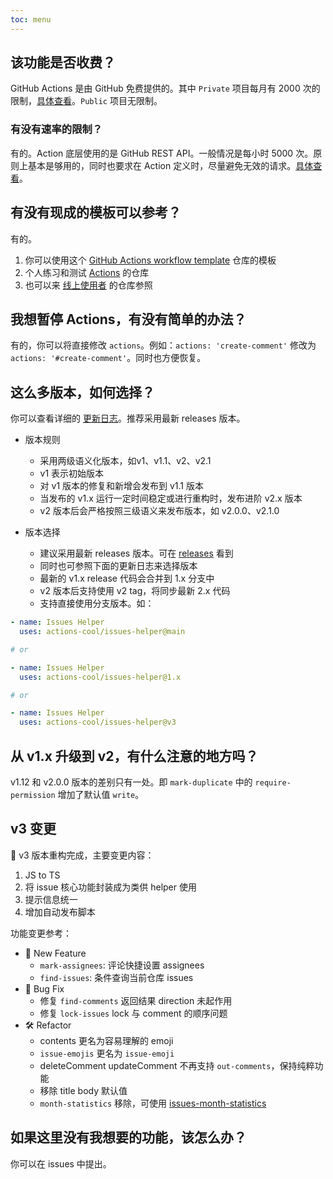 ```yaml
---
toc: menu
---
```


## 该功能是否收费？

GitHub Actions 是由 GitHub 免费提供的。其中 `Private` 项目每月有 2000 次的限制，[具体查看](https://github.com/settings/billing)。`Public` 项目无限制。

### 有没有速率的限制？

有的。Action 底层使用的是 GitHub REST API。一般情况是每小时 5000 次。原则上基本是够用的，同时也要求在 Action 定义时，尽量避免无效的请求。[具体查看](https://docs.github.com/en/rest/overview/resources-in-the-rest-api#rate-limiting)。

## 有没有现成的模板可以参考？

有的。

1. 你可以使用这个 [GitHub Actions workflow template](https://github.com/actions-cool/.github) 仓库的模板
2. 个人练习和测试 [Actions](https://github.com/actions-cool/test-issues-helper) 的仓库
3. 也可以来 [线上使用者](/#-谁在使用？) 的仓库参照

## 我想暂停 Actions，有没有简单的办法？

有的，你可以将直接修改 `actions`。例如：`actions: 'create-comment'` 修改为 `actions: '#create-comment'`。同时也方便恢复。

## 这么多版本，如何选择？

你可以查看详细的 [更新日志](/changelog)。推荐采用最新 releases 版本。

- 版本规则
  - 采用两级语义化版本，如v1、v1.1、v2、v2.1
  - v1 表示初始版本
  - 对 v1 版本的修复和新增会发布到 v1.1 版本
  - 当发布的 v1.x 运行一定时间稳定或进行重构时，发布进阶 v2.x 版本
  - v2 版本后会严格按照三级语义来发布版本，如 v2.0.0、v2.1.0

- 版本选择
  - 建议采用最新 releases 版本。可在 [releases](https://github.com/actions-cool/issues-helper/releases) 看到
  - 同时也可参照下面的更新日志来选择版本
  - 最新的 v1.x release 代码会合并到 1.x 分支中
  - v2 版本后支持使用 v2 tag，将同步最新 2.x 代码
  - 支持直接使用分支版本。如：

```yml
- name: Issues Helper
  uses: actions-cool/issues-helper@main

# or

- name: Issues Helper
  uses: actions-cool/issues-helper@1.x

# or

- name: Issues Helper
  uses: actions-cool/issues-helper@v3
```

## 从 v1.x 升级到 v2，有什么注意的地方吗？

v1.12 和 v2.0.0 版本的差别只有一处。即 `mark-duplicate` 中的 `require-permission` 增加了默认值 `write`。

## v3 变更

🚀 v3 版本重构完成，主要变更内容：

1. JS to TS
2. 将 issue 核心功能封装成为类供 helper 使用
3. 提示信息统一
4. 增加自动发布脚本

功能变更参考：

- 🚀 New Feature
  - `mark-assignees`: 评论快捷设置 assignees
  - `find-issues`: 条件查询当前仓库 issues
- 🐞 Bug Fix
  - 修复 `find-comments` 返回结果 direction 未起作用
  - 修复 `lock-issues` lock 与 comment 的顺序问题
- 🛠 Refactor
  - contents 更名为容易理解的 emoji
  - `issue-emojis` 更名为 `issue-emoji`
  - deleteComment updateComment 不再支持 `out-comments`，保持纯粹功能
  - 移除 title body 默认值
  - `month-statistics` 移除，可使用 [issues-month-statistics](https://github.com/actions-cool/issues-month-statistics)

## 如果这里没有我想要的功能，该怎么办？

你可以在 issues 中提出。
